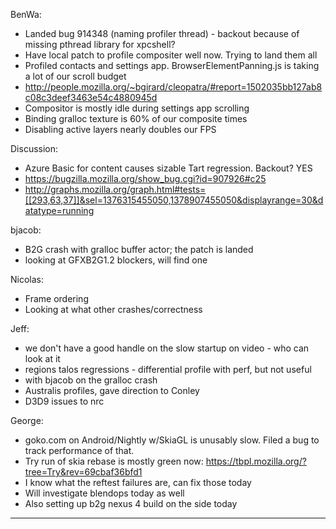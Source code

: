 BenWa:
* Landed bug 914348 (naming profiler thread) - backout because of missing pthread library for xpcshell?
* Have local patch to profile compositer well now. Trying to land them all
* Profiled contacts and settings app. BrowserElementPanning.js is taking a lot of our scroll budget
* http://people.mozilla.org/~bgirard/cleopatra/#report=1502035bb127ab8c08c3deef3463e54c4880945d
* Compositor is mostly idle during settings app scrolling
* Binding gralloc texture is 60% of our composite times
* Disabling active layers nearly doubles our FPS

Discussion:
* Azure Basic for content causes sizable Tart regression. Backout?  YES
* https://bugzilla.mozilla.org/show_bug.cgi?id=907926#c25
* http://graphs.mozilla.org/graph.html#tests=[[293,63,37]]&sel=1376315455050,1378907455050&displayrange=30&datatype=running

bjacob:
* B2G crash with gralloc buffer actor; the patch is landed
* looking at GFXB2G1.2 blockers, will find one

Nicolas:
* Frame ordering
* Looking at what other crashes/correctness

Jeff:
* we don't have a good handle on the slow startup on video - who can look at it
* regions talos regressions - differential profile with perf, but not useful
* with bjacob on the gralloc crash
* Australis profiles, gave direction to Conley
* D3D9 issues to nrc

George:
* goko.com on Android/Nightly w/SkiaGL is unusably slow. Filed a bug to track performance of that.
* Try run of skia rebase is mostly green now: https://tbpl.mozilla.org/?tree=Try&rev=69cbaf36bfd1
* I know what the reftest failures are, can fix those today
* Will investigate blendops today as well
* Also setting up b2g nexus 4 build on the side today

________________


